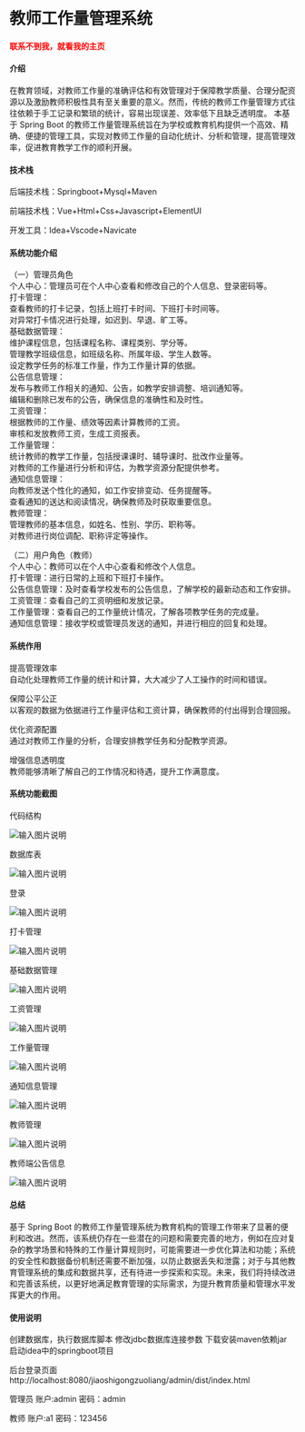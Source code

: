 # 教师工作量管理系统

<h4 style='color:red'>联系不到我，就看我的主页 </h4> 
 
#### 介绍

在教育领域，对教师工作量的准确评估和有效管理对于保障教学质量、合理分配资源以及激励教师积极性具有至关重要的意义。然而，传统的教师工作量管理方式往往依赖于手工记录和繁琐的统计，容易出现误差、效率低下且缺乏透明度。
本基于 Spring Boot 的教师工作量管理系统旨在为学校或教育机构提供一个高效、精确、便捷的管理工具，实现对教师工作量的自动化统计、分析和管理，提高管理效率，促进教育教学工作的顺利开展。

#### 技术栈

后端技术栈：Springboot+Mysql+Maven

前端技术栈：Vue+Html+Css+Javascript+ElementUI

开发工具：Idea+Vscode+Navicate

#### 系统功能介绍

（一）管理员角色  
个人中心：管理员可在个人中心查看和修改自己的个人信息、登录密码等。  
打卡管理：  
查看教师的打卡记录，包括上班打卡时间、下班打卡时间等。  
对异常打卡情况进行处理，如迟到、早退、旷工等。  
基础数据管理：  
维护课程信息，包括课程名称、课程类别、学分等。  
管理教学班级信息，如班级名称、所属年级、学生人数等。  
设定教学任务的标准工作量，作为工作量计算的依据。  
公告信息管理：  
发布与教师工作相关的通知、公告，如教学安排调整、培训通知等。  
编辑和删除已发布的公告，确保信息的准确性和及时性。  
工资管理：  
根据教师的工作量、绩效等因素计算教师的工资。  
审核和发放教师工资，生成工资报表。  
工作量管理：  
统计教师的教学工作量，包括授课课时、辅导课时、批改作业量等。  
对教师的工作量进行分析和评估，为教学资源分配提供参考。  
通知信息管理：  
向教师发送个性化的通知，如工作安排变动、任务提醒等。  
查看通知的送达和阅读情况，确保教师及时获取重要信息。  
教师管理：  
管理教师的基本信息，如姓名、性别、学历、职称等。  
对教师进行岗位调配、职称评定等操作。  

（二）用户角色（教师）  
个人中心：教师可以在个人中心查看和修改个人信息。  
打卡管理：进行日常的上班和下班打卡操作。  
公告信息管理：及时查看学校发布的公告信息，了解学校的最新动态和工作安排。  
工资管理：查看自己的工资明细和发放记录。  
工作量管理：查看自己的工作量统计情况，了解各项教学任务的完成量。  
通知信息管理：接收学校或管理员发送的通知，并进行相应的回复和处理。  

#### 系统作用

提高管理效率  
自动化处理教师工作量的统计和计算，大大减少了人工操作的时间和错误。  

保障公平公正  
以客观的数据为依据进行工作量评估和工资计算，确保教师的付出得到合理回报。  

优化资源配置  
通过对教师工作量的分析，合理安排教学任务和分配教学资源。  

增强信息透明度  
教师能够清晰了解自己的工作情况和待遇，提升工作满意度。

#### 系统功能截图

代码结构

![输入图片说明](images/72b4ef2c2750b83141af796774c5c52.png)

数据库表

![输入图片说明](images/2f2de4ecb55c66b5845e9d935465706.png)

登录

![输入图片说明](images/54102bddaff9e4d304c23325b64d8e4.png)

打卡管理

![输入图片说明](images/ef1d74cf6fd7eecc7a9bb5daa333368.png)

基础数据管理

![输入图片说明](images/48a51c789f4537c7117f287168c9fa2.png)

工资管理

![输入图片说明](images/e9698f1959dffe2bd922fefb5c35622.png)

工作量管理

![输入图片说明](images/a6a315672ccc46cf1c2cb748cb36dc4.png)

通知信息管理

![输入图片说明](images/258a927e6c965d9ebca5cea083c0a2c.png)

教师管理

![输入图片说明](images/4ce6a63623a291cd08c203cbc744f64.png)

教师端公告信息

![输入图片说明](images/6a9872c7a4beadd90ef136ca1396af4.png)

#### 总结

基于 Spring Boot 的教师工作量管理系统为教育机构的管理工作带来了显著的便利和改进。然而，该系统仍存在一些潜在的问题和需要完善的地方，例如在应对复杂的教学场景和特殊的工作量计算规则时，可能需要进一步优化算法和功能；系统的安全性和数据备份机制还需要不断加强，以防止数据丢失和泄露；对于与其他教育管理系统的集成和数据共享，还有待进一步探索和实现。未来，我们将持续改进和完善该系统，以更好地满足教育管理的实际需求，为提升教育质量和管理水平发挥更大的作用。

#### 使用说明

创建数据库，执行数据库脚本 修改jdbc数据库连接参数 下载安装maven依赖jar 启动idea中的springboot项目

后台登录页面
http://localhost:8080/jiaoshigongzuoliang/admin/dist/index.html

管理员				账户:admin 		密码：admin

教师				账户:a1 		密码：123456